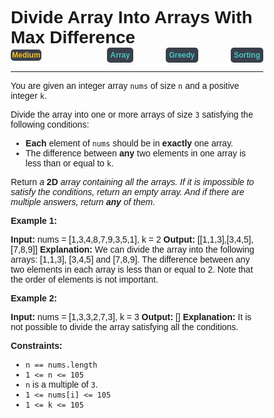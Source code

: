 
<style>
*{
    font-family: "Plus Jakarta Sans", sans-serif;
    padding: 0;
    margin: 0;
    box-sizing: border-box;
}
.diff{
    background: #3a3f4b;
    padding: 5px;
    width: max-content;
    border-radius: 5px;
    font-size: 12px;
    font-family: "Plus Jakarta Sans", sans-serif;
    font-weight: 700;
}
</style>

# Divide Array Into Arrays With Max Difference

<div style="display: flex; justify-content: space-between; align-items: center">
<div class="diff" style="color: #fac31d;padding: 2px; background-color: '#3a3f4b'; border-radius: 5px;">Medium</div>
<br>
<div class="diff" style="color: #46c6c2">Array</div>
<div class="diff" style="color: #46c6c2">Greedy</div>
<div class="diff" style="color: #46c6c2">Sorting</div>
</div>

---

You are given an integer array `nums` of size `n` and a positive integer `k`.

Divide the array into one or more arrays of size `3` satisfying the following conditions:

*   **Each** element of `nums` should be in **exactly** one array.
*   The difference between **any** two elements in one array is less than or equal to `k`.

Return _a_ **2D** _array containing all the arrays. If it is impossible to satisfy the conditions, return an empty array. And if there are multiple answers, return **any** of them._

**Example 1:**

**Input:** nums = \[1,3,4,8,7,9,3,5,1\], k = 2
**Output:** \[\[1,1,3\],\[3,4,5\],\[7,8,9\]\]
**Explanation:** We can divide the array into the following arrays: \[1,1,3\], \[3,4,5\] and \[7,8,9\].
The difference between any two elements in each array is less than or equal to 2.
Note that the order of elements is not important.

**Example 2:**

**Input:** nums = \[1,3,3,2,7,3\], k = 3
**Output:** \[\]
**Explanation:** It is not possible to divide the array satisfying all the conditions.

**Constraints:**

*   `n == nums.length`
*   `1 <= n <= 105`
*   `n` is a multiple of `3`.
*   `1 <= nums[i] <= 105`
*   `1 <= k <= 105`
